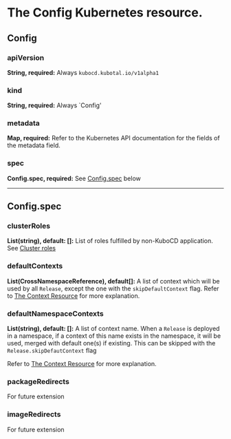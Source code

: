 # The Config Kubernetes resource.

## Config

### apiVersion

**String, required:** Always `kubocd.kubotal.io/v1alpha1`

### kind

**String, required:** Always `Config'

### metadata

**Map, required:** Refer to the Kubernetes API documentation for the fields of the metadata field.

### spec

**Config.spec, required:** See [Config.spec](#configspec) below

---

## Config.spec

### clusterRoles

**List(string), default: []:** List of roles fulfilled by non-KuboCD application. 
See [Cluster roles](../user-guide/200-redis.md/#cluster-roles)

### defaultContexts

**List(CrossNamespaceReference), default[]:** A list of context which will be used by all `Release`, except the one with the 
`skipDefaultContext` flag.
Refer to [The Context Resource](../user-guide/160-the-context.md) for more explanation. 

### defaultNamespaceContexts

**List(string), default: []:** A list of context name. When a `Release` is deployed in a namespace, if a context of 
this name exists in the namespace, it will be used, merged with default one(s) if existing. This can be skipped with the `Release.skipDefautContext` flag

Refer to [The Context Resource](../user-guide/160-the-context.md) for more explanation. 

### packageRedirects

For future extension

### imageRedirects

For future extension
